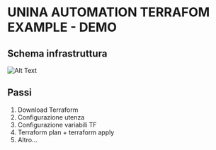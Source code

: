 # UNINA AUTOMATION TERRAFOM EXAMPLE - DEMO
## Schema infrastruttura

![Alt Text]()

## Passi
1. Download Terraform
2. Configurazione utenza
3. Configurazione variabili TF
4. Terraform plan + terraform apply
5. Altro...
